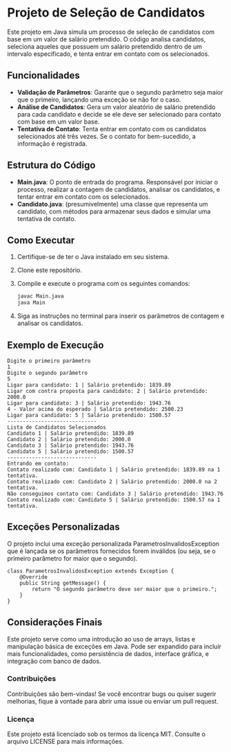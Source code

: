 # Projeto de Seleção de Candidatos

Este projeto em Java simula um processo de seleção de candidatos com base em um valor de salário pretendido. O código analisa candidatos, seleciona aqueles que possuem um salário pretendido dentro de um intervalo especificado, e tenta entrar em contato com os selecionados.

## Funcionalidades

- **Validação de Parâmetros**: Garante que o segundo parâmetro seja maior que o primeiro, lançando uma exceção se não for o caso.
- **Análise de Candidatos**: Gera um valor aleatório de salário pretendido para cada candidato e decide se ele deve ser selecionado para contato com base em um valor base.
- **Tentativa de Contato**: Tenta entrar em contato com os candidatos selecionados até três vezes. Se o contato for bem-sucedido, a informação é registrada.

## Estrutura do Código

- **Main.java**: O ponto de entrada do programa. Responsável por iniciar o processo, realizar a contagem de candidatos, analisar os candidatos, e tentar entrar em contato com os selecionados.
- **Candidato.java**: (presumivelmente) uma classe que representa um candidato, com métodos para armazenar seus dados e simular uma tentativa de contato.

## Como Executar

1. Certifique-se de ter o Java instalado em seu sistema.
2. Clone este repositório.
3. Compile e execute o programa com os seguintes comandos:

    ```bash
    javac Main.java
    java Main
    ```

4. Siga as instruções no terminal para inserir os parâmetros de contagem e analisar os candidatos.

## Exemplo de Execução

```plaintext
Digite o primeiro parâmetro
1
Digite o segundo parâmetro
5
Ligar para candidato: 1 | Salário pretendido: 1839.89
Ligar com contra proposta para candidato: 2 | Salário pretendido: 2000.0
Ligar para candidato: 3 | Salário pretendido: 1943.76
4 - Valor acima do esperado | Salário pretendido: 2500.23
Ligar para candidato: 5 | Salário pretendido: 1500.57
-----------------------------
Lista de Candidatos Selecionados
Candidato 1 | Salário pretendido: 1839.89
Candidato 2 | Salário pretendido: 2000.0
Candidato 3 | Salário pretendido: 1943.76
Candidato 5 | Salário pretendido: 1500.57
-----------------------------
Entrando em contato:
Contato realizado com: Candidato 1 | Salário pretendido: 1839.89 na 1 tentativa.
Contato realizado com: Candidato 2 | Salário pretendido: 2000.0 na 2 tentativa.
Não conseguimos contato com: Candidato 3 | Salário pretendido: 1943.76
Contato realizado com: Candidato 5 | Salário pretendido: 1500.57 na 1 tentativa.
```
## Exceções Personalizadas
O projeto inclui uma exceção personalizada ParametrosInvalidosException que é lançada se os parâmetros fornecidos forem inválidos (ou seja, se o primeiro parâmetro for maior que o segundo).

```plaintext
class ParametrosInvalidosException extends Exception {
    @Override
    public String getMessage() {
        return "O segundo parâmetro deve ser maior que o primeiro.";
    }
}
```

## Considerações Finais
Este projeto serve como uma introdução ao uso de arrays, listas e manipulação básica de exceções em Java. Pode ser expandido para incluir mais funcionalidades, como persistência de dados, interface gráfica, e integração com banco de dados.

### Contribuições
Contribuições são bem-vindas! Se você encontrar bugs ou quiser sugerir melhorias, fique à vontade para abrir uma issue ou enviar um pull request.

### Licença
Este projeto está licenciado sob os termos da licença MIT. Consulte o arquivo LICENSE para mais informações.
